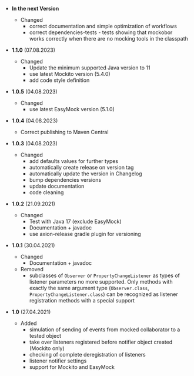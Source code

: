- **In the next Version**
    - Changed
        - correct documentation and simple optimization of workflows
        - correct dependencies-tests - tests showing that mockobor works correctly when there are no mocking tools in the classpath

- **1.1.0** (07.08.2023)
    - Changed
        - Update the minimum supported Java version to 11
        - use latest Mockito version (5.4.0)
        - add code style definition

- **1.0.5** (04.08.2023)
    - Changed
        - use latest EasyMock version (5.1.0)

- **1.0.4** (04.08.2023)
    - Correct publishing to Maven Central

- **1.0.3** (04.08.2023)
    - Changed
        - add defaults values for further types
        - automatically create release on version tag
        - automatically update the version in Changelog
        - bump dependencies versions
        - update documentation
        - code cleaning

- **1.0.2** (21.09.2021)
    - Changed
        - Test with Java 17 (exclude EasyMock)
        - Documentation + javadoc
        - use axion-release gradle plugin for versioning

- **1.0.1** (30.04.2021)
    - Changed
        - Documentation + javadoc
    - Removed
        - subclasses of `Observer` or `PropertyChangeListener` as types of listener parameters no more supported. Only
          methods with exactly the same argument type (`Observer.class`, `PropertyChangeListener.class`) can be
          recognized as listener registration methods with a special support

- **1.0** (27.04.2021)
    - Added
        - simulation of sending of events from mocked collaborator to a tested object
        - take over listeners registered before notifier object created (Mockito only)
        - checking of complete deregistration of listeners
        - listener notifier settings
        - support for Mockito and EasyMock
